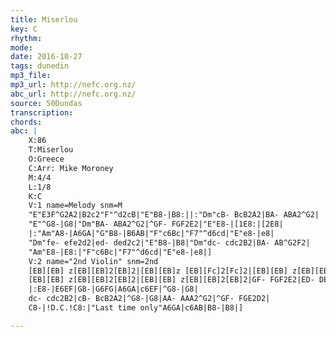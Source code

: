 ```yaml
---
title: Miserlou
key: C
rhythm: 
mode:
date: 2016-10-27
tags: dunedin
mp3_file:
mp3_url: http://nefc.org.nz/
abc_url: http://nefc.org.nz/
source: 50Dundas
transcription:
chords: 
abc: |
    X:86
    T:Miserlou
    O:Greece
    C:Arr: Mike Moroney
    M:4/4
    L:1/8
    K:C
    V:1 name=Melody snm=M
    "E"E3F^G2A2|B2c2"F"^d2cB|"E"B8-|B8:||:"Dm"cB- BcB2A2|BA- ABA2^G2|
    "E"^G8-|G8|"Dm"BA- ABA2^G2|^GF- FGF2E2|"E"E8-|[1E8:|[2E8|
    |:"Am"A8-|A6GA|"G"B8-|B6AB|"F"c6Bc|"F7"^d6cd|"E"e8-|e8|
    "Dm"fe- efe2d2|ed- ded2c2|"E"B8-|B8|"Dm"dc- cdc2B2|BA- AB^G2F2|
    "Am"E8-|E8:|"F"c6Bc|"F7"^d6cd|"E"e8-|e8|]
    V:2 name="2nd Violin" snm=2nd
    [EB][EB] z[EB][EB]2[EB]2|[EB][EB]z [EB][Fc]2[Fc]2|[EB][EB] z[EB][EB]2[EB]2|[EB][EB] z[EB][EB]2[EB]2:||:FE- EFE2D2|GF- FGF2E2|
    [EB][EB] z[EB][EB]2[EB]2|[EB][EB] z[EB][EB]2[EB]2|GF- FGF2E2|ED- DED2E2|[EB][EB] z[EB][EB]2[EB]2|[1[EB][EB] z[EB][EB]2[EB]2:|[2zE ^DE F^F G^G|
    |:E8-|E6EF|G8-|G6FG|A6GA|c6EF|^G8-|G8|
    dc- cdc2B2|cB- BcB2A2|^G8-|G8|AA- AAA2^G2|^GF- FGE2D2|
    C8-|!D.C.!C8:|"Last time only"A6GA|c6AB|B8-|B8|]

---
```

